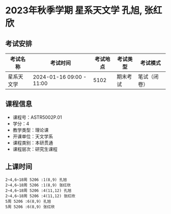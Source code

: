 # 2023年秋季学期 星系天文学 孔旭, 张红欣




## 考试安排

| 考试名称 | 考试时间 | 考试地点 | 考试类型 | 考试模式 |
| -------- | -------- | -------- | -------- | -------- |
| 星系天文学 | 2024-01-16 09:00 - 11:00 | 5102 | 期末考试 | 笔试（闭卷） |





## 课程信息

- 课程号：ASTR5002P.01
- 学分：4
- 教学类型：理论课
- 开课单位：天文学系
- 课程类别：本研贯通
- 课程层次：研究生课程

## 上课时间

```
2~4,6~18周 5206 :1(8,9) 孔旭
2~4,6~18周 5206 :1(8,9) 张红欣
2~4,6~18周 5206 :4(11,12) 孔旭
2~4,6~18周 5206 :4(11,12) 张红欣
5周 5206 :6(8,9) 孔旭
5周 5206 :6(8,9) 张红欣
```

